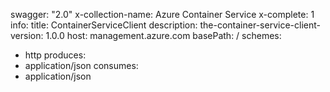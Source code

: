 swagger: "2.0"
x-collection-name: Azure Container Service
x-complete: 1
info:
  title: ContainerServiceClient
  description: the-container-service-client-
  version: 1.0.0
host: management.azure.com
basePath: /
schemes:
- http
produces:
- application/json
consumes:
- application/json